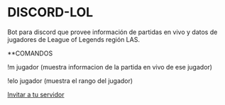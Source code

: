 # DISCORD-LOL

Bot para discord que provee información de partidas en vivo y datos de jugadores de League of Legends región LAS.

**COMANDOS

!m jugador (muestra informacion de la partida en vivo de ese jugador)

!elo jugador (muestra el rango del jugador)

[Invitar a tu servidor](https://discord.com/oauth2/authorize?client_id=692202081150304328&permissions=8&scope=bot)







